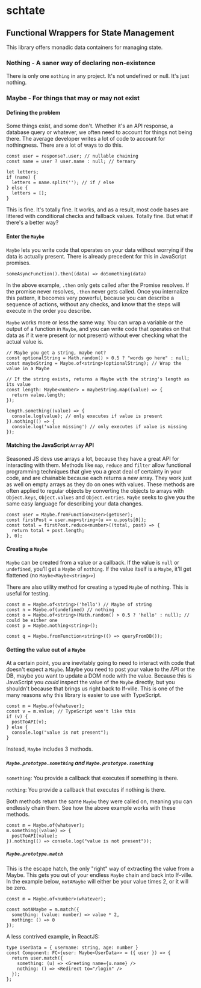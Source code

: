 # schtate

## Functional Wrappers for State Management

This library offers monadic data containers for managing state.

### Nothing - A saner way of declaring non-existence

There is only one `nothing` in any project. It's not undefined or null. It's just nothing.

### Maybe - For things that may or may not exist

#### Defining the problem

Some things exist, and some don't. Whether it's an API response, a database query or whatever, we often need to
account for things not being there. The average developer writes a lot of code to account for nothingness. There are
a lot of ways to do this.

```
const user = response?.user; // nullable chaining
const name = user ? user.name : null; // ternary

let letters;
if (name) {
  letters = name.split(''); // if / else
} else {
  letters = [];
}
```

This is fine. It's totally fine. It works, and as a result, most code bases are littered with conditional checks and
fallback values. Totally fine. But what if there's a better way?

#### Enter the `Maybe`

`Maybe` lets you write code that operates on your data without worrying
if the data is actually present. There is already precedent for this in JavaScript promises.

```
someAsyncFunction().then((data) => doSomething(data)
```

In the above example, `.then` only gets called after the Promise resolves. If the promise never
resolves, `.then` never gets called. Once you internalize this pattern, it becomes very powerful, because you
can describe a sequence of actions, without any checks, and know that the steps will execute in the order you
describe.

`Maybe` works more or less the same way. You can wrap a variable or the output of a function in `Maybe`,
and you can write code that operates on that data as if it were present (or not present) without ever checking
what the actual value is.

```
// Maybe you get a string, maybe not?
const optionalString = Math.random() > 0.5 ? "words go here" : null;
const maybeString = Maybe.of<string>(optionalString); // Wrap the value in a Maybe

// If the string exists, returns a Maybe with the string's length as its value
const length: Maybe<number> = maybeString.map((value) => {
  return value.length;
});

length.something((value) => {
  console.log(value); // only executes if value is present
}).nothing(() => {
  console.log('value missing') // only executes if value is missing
});
```

#### Matching the JavaScript `Array` API

Seasoned JS devs use arrays a lot, because they have a great API for interacting with them. Methods like
`map`, `reduce` and `filter` allow functional programming techniques that give you a great deal of certainty
in your code, and are chainable because each returns a new array. They work just as well on empty arrays as
they do on ones with values. These methods are often applied to regular objects
by converting the objects to arrays with `Object.keys`, `Object.values` and `Object.entries`. `Maybe` seeks
to give you the same easy language for describing your data changes.

```
const user = Maybe.fromFunction<User>(getUser);
const firstPost = user.map<string>(u => u.posts[0]);
const total = firstPost.reduce<number>((total, post) => {
  return total + post.length;
}, 0);
```

#### Creating a `Maybe`

`Maybe` can be created from a value or a callback. If the value is `null` or `undefined`, you'll get a
`Maybe` of `nothing`. If the value itself is a `Maybe`, it'll get flattened (no `Maybe<Maybe<string>>`)

There are also utility method for creating a typed `Maybe` of nothing. This is useful for testing.

```
const m = Maybe.of<string>('hello') // Maybe of string
const n = Maybe.of(undefined) // nothing
const o = Maybe.of<string>(Math.random() > 0.5 ? 'hello' : null); // could be either one
const p = Maybe.nothing<string>();

const q = Maybe.fromFunction<string>(() => queryFromDB());
```

#### Getting the value out of a `Maybe`

At a certain point, you are inevitably going to need to interact with code that doesn't expect a `Maybe`.
Maybe you need to post your value to the API or the DB, maybe you want to update a DOM node with the value.
Because this is JavaScript you _could_ inspect the value of the `Maybe` directly, but you shouldn't because
that brings us right back to If-ville. This is one of the many reasons why this library is easier to use with
TypeScript.

```
const m = Maybe.of(whatever);
const v = m.value; // TypeScript won't like this
if (v) {
  postToAPI(v);
} else {
  console.log("value is not present");
}
```

Instead, `Maybe` includes 3 methods.

##### `Maybe.prototype.something` and `Maybe.prototype.something`

`something`: You provide a callback that executes if something is there.

`nothing`: You provide a callback that executes if nothing is there.

Both methods return the same `Maybe` they were called on, meaning you can endlessly chain them. See how
the above example works with these methods.

```
const m = Maybe.of(whatever);
m.something((value) => {
  postToAPI(value);
}).nothing(() => console.log("value is not present"));
```

##### `Maybe.prototype.match`

This is the escape hatch, the only "right" way of extracting the value from a Maybe. This gets you out of your endless
`Maybe` chain and back into If-ville. In the example below, `notAMaybe` will either be your value times 2, or it will be zero.

```
const m = Maybe.of<number>(whatever);

const notAMaybe = m.match({
  something: (value: number) => value * 2,
  nothing: () => 0
});
```

A less contrived example, in ReactJS:

```
type UserData = { username: string, age: number }
const Component: FC<{user: Maybe<UserData>> = ({ user }) => {
  return user.match({
    something: (u) => <Greeting name={u.name} />
    nothing: () => <Redirect to="/login" />
  });
};
```
